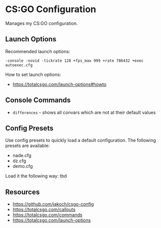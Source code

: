 # CS:GO Configuration

Manages my CS:GO configuration.

## Launch Options

Recommended launch options:

```
-console -novid -tickrate 128 +fps_max 999 +rate 786432 +exec autoexec.cfg
```

How to set launch options:

- https://totalcsgo.com/launch-options#howto

## Console Commands

- `differences` - shows all convars which are not at their default values

## Config Presets

Use config presets to quickly load a default configuration. The following presets are available:

- nade.cfg
- dz.cfg
- demo.cfg

Load it the following way: tbd

## Resources

- https://github.com/jakoch/csgo-config
- https://totalcsgo.com/callouts
- https://totalcsgo.com/commands
- https://totalcsgo.com/launch-options
